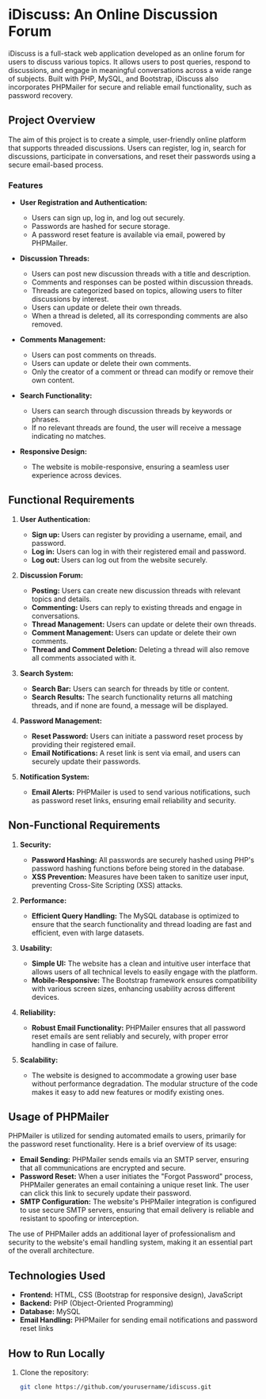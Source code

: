 # iDiscuss: An Online Discussion Forum

iDiscuss is a full-stack web application developed as an online forum for users to discuss various topics. It allows users to post queries, respond to discussions, and engage in meaningful conversations across a wide range of subjects. Built with PHP, MySQL, and Bootstrap, iDiscuss also incorporates PHPMailer for secure and reliable email functionality, such as password recovery.

## Project Overview

The aim of this project is to create a simple, user-friendly online platform that supports threaded discussions. Users can register, log in, search for discussions, participate in conversations, and reset their passwords using a secure email-based process.

### Features

- **User Registration and Authentication:** 
  - Users can sign up, log in, and log out securely.
  - Passwords are hashed for secure storage.
  - A password reset feature is available via email, powered by PHPMailer.

- **Discussion Threads:**
  - Users can post new discussion threads with a title and description.
  - Comments and responses can be posted within discussion threads.
  - Threads are categorized based on topics, allowing users to filter discussions by interest.
  - Users can update or delete their own threads.
  - When a thread is deleted, all its corresponding comments are also removed.

- **Comments Management:**
  - Users can post comments on threads.
  - Users can update or delete their own comments.
  - Only the creator of a comment or thread can modify or remove their own content.

- **Search Functionality:**
  - Users can search through discussion threads by keywords or phrases.
  - If no relevant threads are found, the user will receive a message indicating no matches.

- **Responsive Design:**
  - The website is mobile-responsive, ensuring a seamless user experience across devices.

## Functional Requirements

1. **User Authentication:**
   - **Sign up:** Users can register by providing a username, email, and password.
   - **Log in:** Users can log in with their registered email and password.
   - **Log out:** Users can log out from the website securely.

2. **Discussion Forum:**
   - **Posting:** Users can create new discussion threads with relevant topics and details.
   - **Commenting:** Users can reply to existing threads and engage in conversations.
   - **Thread Management:** Users can update or delete their own threads.
   - **Comment Management:** Users can update or delete their own comments.
   - **Thread and Comment Deletion:** Deleting a thread will also remove all comments associated with it.

3. **Search System:**
   - **Search Bar:** Users can search for threads by title or content.
   - **Search Results:** The search functionality returns all matching threads, and if none are found, a message will be displayed.

4. **Password Management:**
   - **Reset Password:** Users can initiate a password reset process by providing their registered email.
   - **Email Notifications:** A reset link is sent via email, and users can securely update their passwords.

5. **Notification System:**
   - **Email Alerts:** PHPMailer is used to send various notifications, such as password reset links, ensuring email reliability and security.

## Non-Functional Requirements

1. **Security:**
   - **Password Hashing:** All passwords are securely hashed using PHP's password hashing functions before being stored in the database.
   - **XSS Prevention:** Measures have been taken to sanitize user input, preventing Cross-Site Scripting (XSS) attacks.

2. **Performance:**
   - **Efficient Query Handling:** The MySQL database is optimized to ensure that the search functionality and thread loading are fast and efficient, even with large datasets.

3. **Usability:**
   - **Simple UI:** The website has a clean and intuitive user interface that allows users of all technical levels to easily engage with the platform.
   - **Mobile-Responsive:** The Bootstrap framework ensures compatibility with various screen sizes, enhancing usability across different devices.

4. **Reliability:**
   - **Robust Email Functionality:** PHPMailer ensures that all password reset emails are sent reliably and securely, with proper error handling in case of failure.

5. **Scalability:**
   - The website is designed to accommodate a growing user base without performance degradation. The modular structure of the code makes it easy to add new features or modify existing ones.

## Usage of PHPMailer

PHPMailer is utilized for sending automated emails to users, primarily for the password reset functionality. Here is a brief overview of its usage:

- **Email Sending:** PHPMailer sends emails via an SMTP server, ensuring that all communications are encrypted and secure.
- **Password Reset:** When a user initiates the "Forgot Password" process, PHPMailer generates an email containing a unique reset link. The user can click this link to securely update their password.
- **SMTP Configuration:** The website's PHPMailer integration is configured to use secure SMTP servers, ensuring that email delivery is reliable and resistant to spoofing or interception.

The use of PHPMailer adds an additional layer of professionalism and security to the website's email handling system, making it an essential part of the overall architecture.

## Technologies Used

- **Frontend:** HTML, CSS (Bootstrap for responsive design), JavaScript
- **Backend:** PHP (Object-Oriented Programming)
- **Database:** MySQL
- **Email Handling:** PHPMailer for sending email notifications and password reset links

## How to Run Locally

1. Clone the repository:
   ```bash
   git clone https://github.com/yourusername/idiscuss.git
